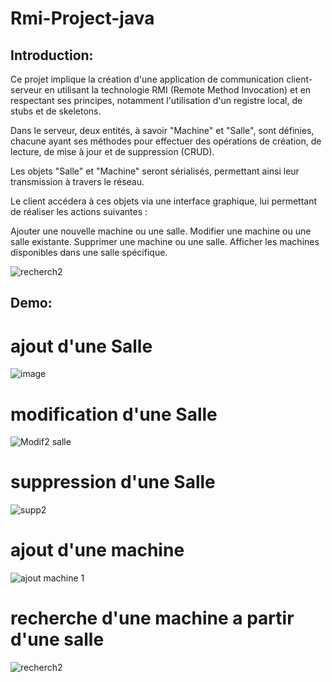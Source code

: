 # Rmi-Project-java

## Introduction:

Ce projet implique la création d'une application de communication client-serveur en utilisant la technologie RMI (Remote Method Invocation) et en respectant ses principes, notamment l'utilisation d'un registre local, de stubs et de skeletons.

Dans le serveur, deux entités, à savoir "Machine" et "Salle", sont définies, chacune ayant ses méthodes pour effectuer des opérations de création, de lecture, de mise à jour et de suppression (CRUD).

Les objets "Salle" et "Machine" seront sérialisés, permettant ainsi leur transmission à travers le réseau.

Le client accédera à ces objets via une interface graphique, lui permettant de réaliser les actions suivantes :

Ajouter une nouvelle machine ou une salle.
Modifier une machine ou une salle existante.
Supprimer une machine ou une salle.
Afficher les machines disponibles dans une salle spécifique.

![recherch2](https://github.com/HIND20001/Rmi-Project-java/assets/86012128/2cb74554-b4d9-478d-8eac-173082639340)



## Demo:
 # ajout d'une Salle
 ![image](https://github.com/HIND20001/Rmi-Project-java/assets/86012128/7bb48cac-d3a3-4544-a76f-dc446c054a8b)
   # modification d'une Salle
   ![Modif2 salle](https://github.com/HIND20001/Rmi-Project-java/assets/86012128/f5b90d80-1507-4ccb-a716-afb0ab96ce7d)
   # suppression d'une Salle
   ![supp2](https://github.com/HIND20001/Rmi-Project-java/assets/86012128/daa0e228-35d9-4c8b-8bad-d76571f5aa46)

 # ajout d'une machine
 ![ajout machine 1](https://github.com/HIND20001/Rmi-Project-java/assets/86012128/befef760-3f6c-4e5b-83cf-f8027d71cf05)
  # recherche d'une machine a partir d'une salle
  ![recherch2](https://github.com/HIND20001/Rmi-Project-java/assets/86012128/0b8f6700-dbdc-49f0-b68c-4d0196b414a8)


 
